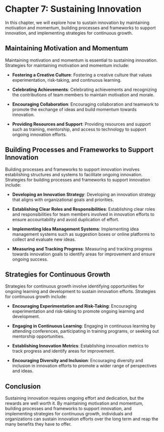 Chapter 7: Sustaining Innovation
================================

In this chapter, we will explore how to sustain innovation by maintaining motivation and momentum, building processes and frameworks to support innovation, and implementing strategies for continuous growth.

Maintaining Motivation and Momentum
-----------------------------------

Maintaining motivation and momentum is essential to sustaining innovation. Strategies for maintaining motivation and momentum include:

* **Fostering a Creative Culture**: Fostering a creative culture that values experimentation, risk-taking, and continuous learning.

* **Celebrating Achievements**: Celebrating achievements and recognizing the contributions of team members to maintain motivation and morale.

* **Encouraging Collaboration**: Encouraging collaboration and teamwork to promote the exchange of ideas and build momentum towards innovation.

* **Providing Resources and Support**: Providing resources and support such as training, mentorship, and access to technology to support ongoing innovation efforts.

Building Processes and Frameworks to Support Innovation
-------------------------------------------------------

Building processes and frameworks to support innovation involves establishing structures and systems to facilitate ongoing innovation. Strategies for building processes and frameworks to support innovation include:

* **Developing an Innovation Strategy**: Developing an innovation strategy that aligns with organizational goals and priorities.

* **Establishing Clear Roles and Responsibilities**: Establishing clear roles and responsibilities for team members involved in innovation efforts to ensure accountability and avoid duplication of effort.

* **Implementing Idea Management Systems**: Implementing idea management systems such as suggestion boxes or online platforms to collect and evaluate new ideas.

* **Measuring and Tracking Progress**: Measuring and tracking progress towards innovation goals to identify areas for improvement and ensure ongoing success.

Strategies for Continuous Growth
--------------------------------

Strategies for continuous growth involve identifying opportunities for ongoing learning and development to sustain innovation efforts. Strategies for continuous growth include:

* **Encouraging Experimentation and Risk-Taking**: Encouraging experimentation and risk-taking to promote ongoing learning and development.

* **Engaging in Continuous Learning**: Engaging in continuous learning by attending conferences, participating in training programs, or seeking out mentorship opportunities.

* **Establishing Innovation Metrics**: Establishing innovation metrics to track progress and identify areas for improvement.

* **Encouraging Diversity and Inclusion**: Encouraging diversity and inclusion in innovation efforts to promote a wider range of perspectives and ideas.

Conclusion
----------

Sustaining innovation requires ongoing effort and dedication, but the rewards are well worth it. By maintaining motivation and momentum, building processes and frameworks to support innovation, and implementing strategies for continuous growth, individuals and organizations can sustain innovation efforts over the long term and reap the many benefits they have to offer.
